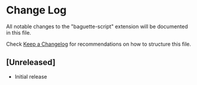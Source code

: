 # Change Log

All notable changes to the "baguette-script" extension will be documented in this file.

Check [Keep a Changelog](http://keepachangelog.com/) for recommendations on how to structure this file.

## [Unreleased]

- Initial release